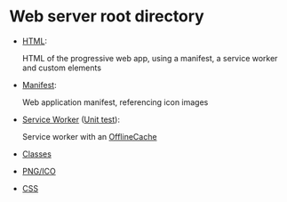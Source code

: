 # Web server root directory

- [HTML](index.html):

	HTML of the progressive web app, using a manifest, a service worker and custom elements
- [Manifest](site.webmanifest):

	Web application manifest, referencing icon images
- [Service Worker](serviceworker.js) ([Unit test](serviceworker.html)):

	Service worker with an [OfflineCache](classes/offline-cache.js)
- [Classes](classes/)
- [PNG/ICO](images/)
- [CSS](styles/)
